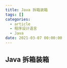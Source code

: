 ```yaml
---
title: Java 拆箱装箱
tags: []
categories:
  - article
  - 程序设计语言
  - Java
date: 2021-03-07 00:00:00
---
```


<style>
.center {
width: auto;
display: table;
margin - left: auto;
margin - right: auto;
}
// 图片居中
img {
position: relative;
left: 50%;
transform: translateX(-50%);
}
</style>

## Java 拆箱装箱
